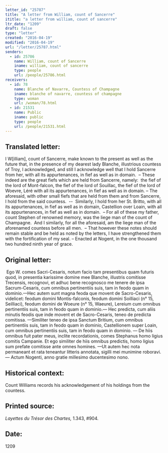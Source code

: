 ```yaml
---
letter_id: "25787"
title: "A letter from William, count of Sancerre"
ititle: "a letter from william, count of sancerre"
ltr_date: "1209"
draft: false
type: "letter"
created: "2016-04-19"
modified: "2016-04-19"
url: "/letter/25787.html"
senders:
  - id: 25786
    name: William, count of Sancerre
    iname: william, count of sancerre
    type: people
    url: /people/25786.html
receivers:
  - id: 78
    name: Blanche of Navarre, Countess of Champagne
    iname: blanche of navarre, countess of champagne
    type: woman
    url: /woman/78.html
  - id: 21531
    name: Public
    iname: public
    type: people
    url: /people/21531.html
---
```

<h2> Translated letter:</h2><p>I W[illiam], count of Sancerre, make known to the present as well as the future that, in the presence of my dearest lady Blanche, illustrious countess of Troy, I acknowledged, and still I acknowledge well that I hold Sancerre from her, with all its appurtenances, in fief as well as in domain.&nbsp; – These indeed are the great fiefs which are held from Sancerre, namely:&nbsp; the fief of the lord of Mont-falcon, the fief of the lord of Souillac, the fief of the lord of Woevre, Léré with all its appurtenances, in fief as well as in domain. – The aforesaid, with other small fiefs that are held from them and from Sancerre, I hold from the said countess.&nbsp; --&nbsp; Similarly, I hold from her St. Britto, with all its appurtenances, in fief as well as in domain, Castellion over Loain, with all its appurtenances, in fief as well as in domain.&nbsp; – For all of these my father, count Stephen of renowned memory, was the liege man of the count of Champagne.&nbsp; And I similarly, for all the aforesaid, am the liege man of the aforenamed countess before all men.&nbsp; – That however these notes should remain stable and be held as noted by the letters, I have strengthened them with the fortification of my seal. – Enacted at Nogent, in the one thousand two hundred ninth year of grace.</p><h2 class="mt-4"> Original letter:</h2><p>&nbsp;Ego W. comes Sacri-Cesaris, notum facio tam presentibus quam futuris quod, in presentia karissime domine mee Blanche, illustris comitisse Trecensis, recognovi, et adhuc bene recognosco me tenere de ipsa Sacrum-Cesaris, cum omnibus per­tinentiis suis, tam in feodo quam in dominio.—Hec autem sunt magna feoda que movent de Sacro-Cesaris, videlicet: feodum domini Montis-falconis, feodum domini Soilliaci (n° 15, Seilliaci), feodum domini de Woeure (n° 15, Waeure), Lereium cum omnibus pertinentiis suis, tam in feodo quam in dominio.— Hec predicta, cum aliis minutis feodis que inde movent et de Sacro-Cesaris, teneo de predicta comitissa. —Similiter teneo de ipsa Sanctum Britium, cum omnibus pertinentiis suis, tam in feodo quam in dominio, Castellionem super Loain, cum omnibus pertinentiis suis, tam in feodo quam in dominio. — De hiis omnibus fuit pater meus, inclite recordationis, comes Stephanus homo ligius comitis Campanie. Et ego similiter de hiis omnibus predictis, homo ligius sum prefate comitisse ante omnes homines. —Ut autem hec nota permaneant et rata teneantur litteris annotata, sigilli mei munimine roboravi. — Actum Nogenti, anno gratie millesimo ducentesimo nono.</p><h2 class="mt-4"> Historical context:</h2><p>Count Williams records his acknowledgement of his holdings from the countess.</p><h2 class="mt-4"> Printed source:</h2><p><i>Layettes du Trésor des Chartes, </i>1.343, #904.&nbsp;&nbsp;</p><h2 class="mt-4"> Date:</h2>1209